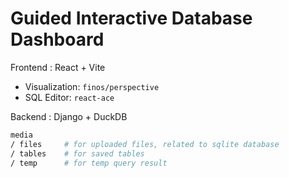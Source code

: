 # Guided Interactive Database Dashboard

Frontend : React + Vite
- Visualization: `finos/perspective`
- SQL Editor: `react-ace`

Backend : Django + DuckDB



```bash
media
/ files     # for uploaded files, related to sqlite database
/ tables    # for saved tables
/ temp      # for temp query result
```



